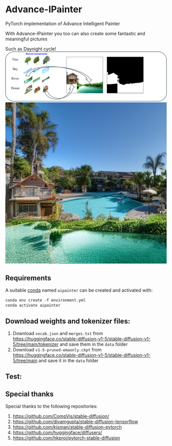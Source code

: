 # Advance-IPainter
PyTorch implementation of Advance Intelligent Painter

With Advance-IPainter you too can also create some fantastic and meaningful pictures

Such as Daynight cycle!
![input1](assets/000.png)
![output1](assets/HUCOPE_0.png)
## Requirements

A suitable [conda](https://docs.conda.io/en/latest/) named `aipainter` can be created and activated with:

```
conda env create -f environment.yml
conda activate aipainter
```

## Download weights and tokenizer files:

1. Download `vocab.json` and `merges.txt` from https://huggingface.co/stable-diffusion-v1-5/stable-diffusion-v1-5/tree/main/tokenizer and save them in the `data` folder
2. Download `v1-5-pruned-emaonly.ckpt` from https://huggingface.co/stable-diffusion-v1-5/stable-diffusion-v1-5/tree/main and save it in the `data` folder

## Test:


## Special thanks

Special thanks to the following repositories:

1. https://github.com/CompVis/stable-diffusion/
1. https://github.com/divamgupta/stable-diffusion-tensorflow
1. https://github.com/kjsman/stable-diffusion-pytorch
1. https://github.com/huggingface/diffusers/
1. https://github.com/hkproj/pytorch-stable-diffusion
